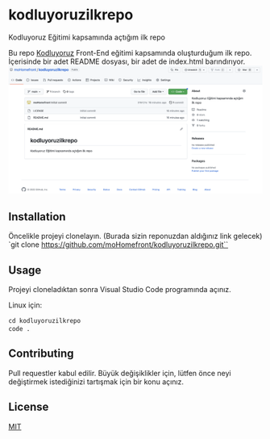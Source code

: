 # kodluyoruzilkrepo
Kodluyoruz Eğitimi kapsamında açtığım ilk repo

Bu repo [Kodluyoruz](https://kodluyoruz.org) Front-End eğitimi kapsamında oluşturduğum ilk repo. İçerisinde bir adet README dosyası, bir adet de index.html barındırıyor.
![Ornek Resim](img/ornek_resim.png)

## Installation
Öncelikle projeyi clonelayın. (Burada sizin reponuzdan aldığınız link gelecek)
`git clone https://github.com/moHomefront/kodluyoruzilkrepo.git``

## Usage
Projeyi cloneladıktan sonra Visual Studio Code programında açınız.

Linux için:
```
cd kodluyoruzilkrepo
code .
```

## Contributing
Pull requestler kabul edilir. Büyük değişiklikler için, lütfen önce neyi değiştirmek istediğinizi tartışmak için bir konu açınız.

## License
[MIT](https://choosealicense.com/licenses/mit/)